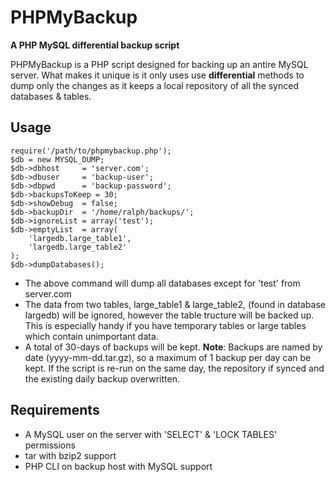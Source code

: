 PHPMyBackup
========
**A PHP MySQL differential backup script**

PHPMyBackup is a PHP script designed for backing up an antire MySQL server. What makes it unique is it only uses use **differential** methods to dump only the changes as it keeps a local repository of all the synced databases & tables.

Usage
-------
    require('/path/to/phpmybackup.php');
    $db = new MYSQL_DUMP;
    $db->dbhost     = 'server.com';
    $db->dbuser     = 'backup-user';
    $db->dbpwd      = 'backup-password';
    $db->backupsToKeep = 30;
    $db->showDebug  = false;
    $db->backupDir  = '/home/ralph/backups/';
    $db->ignoreList = array('test');
    $db->emptyList  = array(
        'largedb.large_table1',
        'largedb.large_table2'
    );
    $db->dumpDatabases();

- The above command will dump all databases except for 'test' from server.com
- The data from two tables, large_table1 & large_table2, (found in database largedb) will be ignored, however the table tructure will be backed up. This is especially handy if you have temporary tables or large tables which contain unimportant data.
- A total of 30-days of backups will be kept. **Note**: Backups are named by date (yyyy-mm-dd.tar.gz), so a maximum of 1 backup per day can be kept. If the script is re-run on the same day, the repository if synced and the existing daily backup overwritten.

Requirements
-----------------
- A MySQL user on the server with 'SELECT' & 'LOCK TABLES' permissions
- tar with bzip2 support
- PHP CLI on backup host with MySQL support